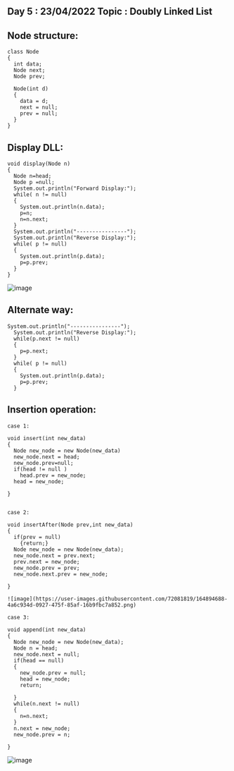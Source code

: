 Day 5 :  23/04/2022
Topic : Doubly Linked List
---------------------------------------------	
	
Node structure:
-----------------

    class Node
    {
      int data;
      Node next;
      Node prev;

      Node(int d)
      {
        data = d;
        next = null;
        prev = null;
      }
    }



Display DLL:
-------------


    void display(Node n)
    {
      Node n=head;
      Node p =null;
      System.out.println("Forward Display:");
      while( n != null)
      {
        System.out.println(n.data);
        p=n;
        n=n.next;
      }
      System.out.println("----------------");
      System.out.println("Reverse Display:");
      while( p != null)
      {
        System.out.println(p.data);
        p=p.prev;
      }
    }

![image](https://user-images.githubusercontent.com/72081819/164894662-4f8b09b6-6e67-4b66-90b3-55733fce580c.png)


Alternate way:
----------------

    System.out.println("----------------");
      System.out.println("Reverse Display:");
      while(p.next != null)
      {
        p=p.next;
      }
      while( p != null)
      {
        System.out.println(p.data);
        p=p.prev;
      }


Insertion operation:
--------------------------

    case 1:

    void insert(int new_data)
    {
      Node new_node = new Node(new_data)
      new_node.next = head;
      new_node.prev=null;
      if(head != null )
        head.prev = new_node;
      head = new_node;

    }


    case 2:

    void insertAfter(Node prev,int new_data)
    {
      if(prev = null)
        {return;}
      Node new_node = new Node(new_data);
      new_node.next = prev.next;
      prev.next = new_node;
      new_node.prev = prev;
      new_node.next.prev = new_node;

    }
    
    ![image](https://user-images.githubusercontent.com/72081819/164894688-4a6c934d-0927-475f-85af-16b9fbc7a852.png)

    case 3:

    void append(int new_data)
    {
      Node new_node = new Node(new_data);
      Node n = head;
      new_node.next = null;
      if(head == null)
      {
        new_node.prev = null;
        head = new_node;
        return;

      }
      while(n.next != null)
      {
        n=n.next;
      }
      n.next = new_node;
      new_node.prev = n;

    }

![image](https://user-images.githubusercontent.com/72081819/164894715-f0518800-683b-428c-b1c6-a4d4802b5581.png)
